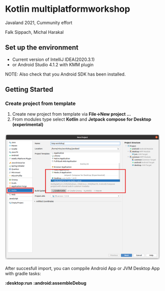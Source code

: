 # Kotlin multiplatformworkshop

Javaland 2021, Cummunity effort

Falk Sippach, Michal Harakal


## Set up the environment

* Current version of IntelliJ IDEA(2020.3.1) 
* or Android Studio 4.1.2 with KMM plugin

NOTE: Also check that you Android SDK has been installed.

## Getting Started

### Create project from template

1. Create new project from template via **File->New project ...**
2. From modules type select **Kotlin** and **Jetpack compose for Desktop (experimental)**

<h3 align="center">
  <img src="docs/images/new_project_wizard_01.png" alt="Project wizard, screen 1" />
</h3>

After succesfull import, you can comppile Android App or JVM Desktop App with gradle tasks:

**:desktop:run**
**:android:assembleDebug**

